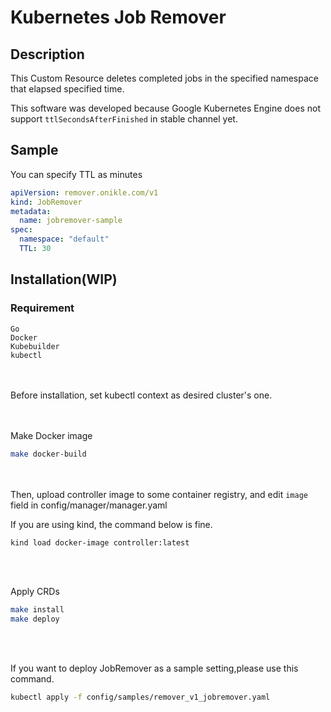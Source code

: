 # Kubernetes Job Remover

## Description
This Custom Resource deletes completed jobs in the specified namespace that elapsed specified time.

This software was developed because Google Kubernetes Engine does not support ```ttlSecondsAfterFinished``` in stable channel yet.
## Sample
You can specify TTL as minutes

```yaml
apiVersion: remover.onikle.com/v1
kind: JobRemover
metadata:
  name: jobremover-sample
spec:
  namespace: "default"
  TTL: 30
```

## Installation(WIP)
### Requirement
```
Go
Docker
Kubebuilder
kubectl
```
<br><br>
Before installation, set kubectl context as desired cluster's one.<br><br><br>

Make Docker image
```bash
make docker-build
```
<br><br>
Then, upload controller image to some container registry, and edit ```image``` field in config/manager/manager.yaml

If you are using kind, the command below is fine.
```bash
kind load docker-image controller:latest
```
<br><br>

Apply CRDs
```bash
make install
make deploy
```
<br><br>

If you want to deploy JobRemover as a sample setting,please use this command.
```bash
kubectl apply -f config/samples/remover_v1_jobremover.yaml
```
